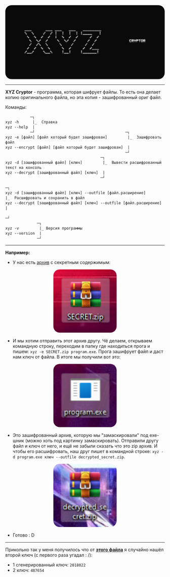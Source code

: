 <center>
    <img style="border-radius: 20px" src="img/xyz_banner.png">
</center>

***

**XYZ Cryptor** - программа, которая шифрует файлы. То есть она делает копию оригинального файла, но эта копия - зашифрованный ориг файл.

Команды:

```
           ─┐
xyz -h      |_  Справка
xyz --help  |
           ─┘                                        ─┐
xyz -e [файл] [файл который будет зашифрован]         |_  Зашифровать файл
xyz --encrypt [файл] [файл который будет зашифрован]  |
                                                     ─┘
                                          ─┐           
xyz -d [зашифрованный файл] [ключ]         |_  Вывести расшифрованный текст на консоль
xyz --decrypt [зашифрованный файл] [ключ]  |
                                          ─┘
                                                                      ─┐           
xyz -d [зашифрованный файл] [ключ] --outfile [файл.расширение]         |_  Расшифровать и сохранить в файл
xyz --decrypt [зашифрованный файл] [ключ] --outfile [файл.расширение]  |
                                                                      ─┘
              ─┐
xyz -v         |_ Версия программы
xyz --version  |
              ─┘
```
***

**Например:**

- У нас есть [архив](example/SECRET.zip) с секретным содержимым:

<center>
    <img style="border-radius: 20px" src="img/1.png" width="200">
</center>

- И мы хотим отправить этот архив другу. Чё делаем, открываем командную строку, переходим в папку где находиться прога и пишем: `xyz -e SECRET.zip program.exe`. Прога зашифрует файл и даст нам ключ от файла. В итоге мы получили вот это: 

<center>
    <img style="border-radius: 20px" src="img/2.png" width="200">
</center>

- Это зашифрованный архив, которую мы "замаскировали" под exe-шник (можно хоть под картинку замаскировать). Отправили другу файл и ключ от него, и ещё не забыли сказать что это zip архив. И чтобы его расшифровать, наш друг пишет в командной строке: `xyz -d program.exe ключ --outfile decrypted_secret.zip`.

<center>
    <img style="border-radius: 20px" src="img/3.png" width="200">
</center> 

- Готово : D

***
Прикольно так у меня получилось что от **[этого файла](example/cl.xyz)** я случайно нашёл второй ключ (с первого раза угадал : /):
- 1 сгенерированный ключ: `2018022`
- 2 ключ: `487654`

